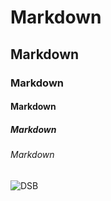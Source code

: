 # Markdown
## Markdown
### Markdown
#### Markdown
##### Markdown
###### Markdown

![DSB](https://media.lex.dk/media/26957/standard_DSB.svg)
